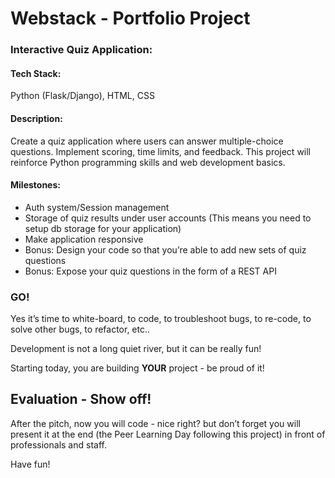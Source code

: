 <h1 class="gap">
    Webstack - Portfolio Project
    
  </h1>
  <h3>Interactive Quiz Application:</h3>

<h4>Tech Stack:</h4>

<p>Python (Flask/Django), HTML, CSS</p>

<h4>Description:</h4>

<p>Create a quiz application where users can answer multiple-choice questions. Implement scoring, time limits, and feedback. This project will reinforce Python programming skills and web development basics.</p>

<h4>Milestones:</h4>

<ul>
  <li>Auth system/Session management</li>
  <li>Storage of quiz results under user accounts (This means you need to setup db storage for your application)</li>
  <li>Make application responsive</li>
  <li>Bonus: Design your code so that you’re able to add new sets of quiz questions</li>
  <li>Bonus: Expose your quiz questions in the form of a REST API</li>
</ul>
  <h3>GO!</h3>

<p>Yes it&rsquo;s time to white-board, to code, to troubleshoot bugs, to re-code, to solve other bugs, to refactor, etc..</p>

<p>Development is not a long quiet river, but it can be really fun!</p>

<p>Starting today, you are building <strong>YOUR</strong> project - be proud of it!</p>

<h2>Evaluation - Show off!</h2>

<p>After the pitch, now you will code - nice right? but don&rsquo;t forget you will present it at the end (the Peer Learning Day following this project) in front of professionals and staff.</p>

<p>Have fun!</p>
